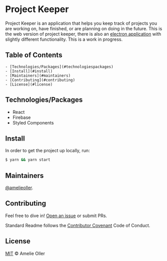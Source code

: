# Project Keeper

Project Keeper is an application that helps you keep track of projects you are working on, have finished, or are planning on doing in the future. This is the web version of project keeper, there is also an [electron application](https://github.com/amelieoller/electron-project-keeper) with slightly different functionality. This is a work in progress.

## Table of Contents

	- [Technologies/Packages](#technologiespackages)
	- [Install](#install)
	- [Maintainers](#maintainers)
	- [Contributing](#contributing)
	- [License](#license)

## Technologies/Packages

- React
- Firebase
- Styled Components

## Install

In order to get the project up locally, run:

```sh
$ yarn && yarn start
```

## Maintainers

[@amelieoller](https://github.com/amelieoller).

## Contributing

Feel free to dive in! [Open an issue](https://github.com/amelieoller/project-keeper/issues/new) or submit PRs.

Standard Readme follows the [Contributor Covenant](http://contributor-covenant.org/version/1/3/0/) Code of Conduct.

## License

[MIT](LICENSE) © Amelie Oller
